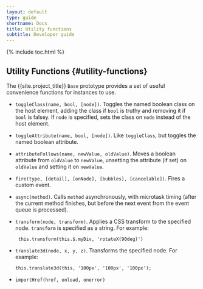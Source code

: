 ```yaml
---
layout: default
type: guide
shortname: Docs
title: Utility functions
subtitle: Developer guide
---
```


{% include toc.html %}


## Utility Functions {#utility-functions}

The {{site.project_title}} `Base` prototype provides a set of useful convenience functions for instances to use.  

*   `toggleClass(name, bool, [node])`. Toggles the named boolean class on the
    host element, adding the class if `bool` is truthy and removing it if
    `bool` is falsey. If `node` is specified, sets the class on `node` instead
    of the host element.

*   `toggleAttribute(name, bool, [node])`. Like `toggleClass`, but toggles the named boolean attribute.

*   `attributeFollows(name, newValue, oldValue)`. Moves a boolean attribute from `oldValue` to
    `newValue`, unsetting the attribute (if set) on `oldValue` and setting it on `newValue`.

*   `fire(type, [detail], [onNode], [bubbles], [cancelable])`. Fires a custom event.

*   `async(method)`. Calls `method` asynchronously, with microtask timing (after
    the current method finishes, but before the next event from the event queue
    is processed).

*   `transform(node, transform)`. Applies a CSS transform to the specified node.
    `transform` is specified as a string. For example:

	     this.transform(this.$.myDiv, 'rotateX(90deg)')

*   `translate3d(node, x, y, z)`. Transforms the specified node. For example:

        this.translate3d(this, '100px', '100px', '100px');

*   `importHref(href, onload, onerror)`
